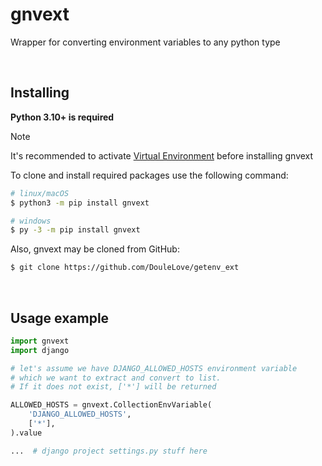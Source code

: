 # gnvext
Wrapper for converting environment variables to any python type

<br>

## Installing
**Python 3.10+ is required**

> [!NOTE]
> It's recommended to activate
> <a href="https://docs.python.org/3/library/venv.html">Virtual Environment</a>
> before installing gnvext

To clone and install required packages use the following command:
```bash
# linux/macOS
$ python3 -m pip install gnvext

# windows
$ py -3 -m pip install gnvext
```

Also, gnvext may be cloned from GitHub:
```bash
$ git clone https://github.com/DouleLove/getenv_ext
```

<br>

## Usage example
```py
import gnvext
import django

# let's assume we have DJANGO_ALLOWED_HOSTS environment variable
# which we want to extract and convert to list.
# If it does not exist, ['*'] will be returned

ALLOWED_HOSTS = gnvext.CollectionEnvVariable(
    'DJANGO_ALLOWED_HOSTS',
    ['*'],
).value

...  # django project settings.py stuff here
```
